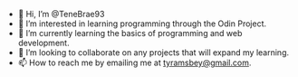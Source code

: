 - 👋 Hi, I’m @TeneBrae93
- 👀 I’m interested in learning programming through the Odin Project.
- 🌱 I’m currently learning the basics of programming and web development. 
- 💞️ I’m looking to collaborate on any projects that will expand my learning. 
- 📫 How to reach me by emailing me at tyramsbey@gmail.com. 

<!---
TeneBrae93/TeneBrae93 is a ✨ special ✨ repository because its `README.md` (this file) appears on your GitHub profile.
You can click the Preview link to take a look at your changes.
--->
